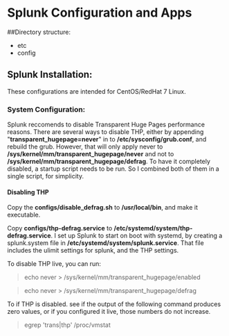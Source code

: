 # Splunk Configuration and Apps

##Directory structure:
- etc
- config

## Splunk Installation:
These configurations are intended for CentOS/RedHat 7 Linux.

### System Configuration:
Splunk reccomends to disable Transparent Huge Pages performance reasons.
There are several ways to disable THP, either by appending "**transparent_hugepage=never**" in to **/etc/sysconfig/grub.conf**, and rebuild the grub. However, that will only apply never to **/sys/kernel/mm/transparent_hugepage/never** and not to **/sys/kernel/mm/transparent_hugepage/defrag**.
To have it completely disabled, a startup script needs to be run. So I combined both of them in a single script, for simplicity.

#### Disabling THP
Copy the **configs/disable_defrag.sh** to **/usr/local/bin**, and make it executable.

Copy **configs/thp-defrag.service** to **/etc/systemd/system/thp-defrag.service**.
I set up Splunk to start on boot with systemd, by creating a splunk.system file in **/etc/systemd/system/splunk.service**. That file includes the ulimit settings for splunk, and the THP settings.

To disable THP live, you can run:
> echo never > /sys/kernel/mm/transparent_hugepage/enabled
 
> echo never > /sys/kernel/mm/transparent_hugepage/defrag

To if THP is disabled. see if the output of the following command produces zero values, or if you configured it live, those numbers do not increase.

> egrep 'trans|thp' /proc/vmstat

